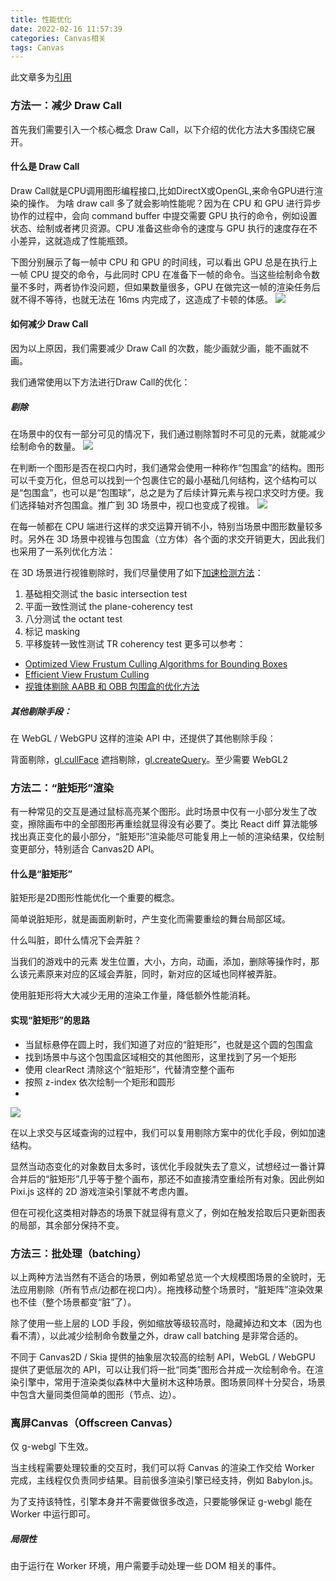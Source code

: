 ```yaml
---
title: 性能优化
date: 2022-02-16 11:57:39
categories: Canvas相关
tags: Canvas
---
```


此文章多为[引用](https://g-next.antv.vision/zh/docs/guide/advanced-topics/performance-optimization)

### 方法一：减少 Draw Call

首先我们需要引入一个核心概念 Draw Call，以下介绍的优化方法大多围绕它展开。

#### 什么是 Draw Call

Draw Call就是CPU调用图形编程接口,比如DirectX或OpenGL,来命令GPU进行渲染的操作。
为啥 draw call 多了就会影响性能呢？因为在 CPU 和 GPU 进行异步协作的过程中，会向 command buffer 中提交需要 GPU 执行的命令，例如设置状态、绘制或者拷贝资源。CPU 准备这些命令的速度与 GPU 执行的速度存在不小差异，这就造成了性能瓶颈。

下图分别展示了每一帧中 CPU 和 GPU 的时间线，可以看出 GPU 总是在执行上一帧 CPU 提交的命令，与此同时 CPU 在准备下一帧的命令。当这些绘制命令数量不多时，两者协作没问题，但如果数量很多，GPU 在做完这一帧的渲染任务后就不得不等待，也就无法在 16ms 内完成了，这造成了卡顿的体感。
<img src="/images/drawcallprocess.png" />

#### 如何减少 Draw Call

因为以上原因，我们需要减少 Draw Call 的次数，能少画就少画，能不画就不画。

我们通常使用以下方法进行Draw Call的优化：

##### 剔除

在场景中的仅有一部分可见的情况下，我们通过剔除暂时不可见的元素，就能减少绘制命令的数量。
<img src="/images/drawcallmethod_img1.png" />

在判断一个图形是否在视口内时，我们通常会使用一种称作“包围盒”的结构。图形可以千变万化，但总可以找到一个包裹住它的最小基础几何结构，这个结构可以是“包围盒”，也可以是“包围球”，总之是为了后续计算元素与视口求交时方便。我们选择轴对齐包围盒。推广到 3D 场景中，视口也变成了视锥。
<img src="/images/drawcallmethod_img2.png" />

在每一帧都在 CPU 端进行这样的求交运算开销不小，特别当场景中图形数量较多时。另外在 3D 场景中视锥与包围盒（立方体）各个面的求交开销更大，因此我们也采用了一系列优化方法：

在 3D 场景进行视锥剔除时，我们尽量使用了如下[加速检测方法](https://github.com/antvis/GWebGPUEngine/issues/3)：

1. 基础相交测试 the basic intersection test
2. 平面一致性测试 the plane-coherency test
3. 八分测试 the octant test
4. 标记 masking
5. 平移旋转一致性测试 TR coherency test
更多可以参考：

- [Optimized View Frustum Culling Algorithms for Bounding Boxes](http://fileadmin.cs.lth.se/cs/Personal/Tomas_Akenine-Moller/pubs/vfcullbox.pdf.gz)
- [Efficient View Frustum Culling](http://old.cescg.org/CESCG-2002/DSykoraJJelinek/)
- [视锥体剔除 AABB 和 OBB 包围盒的优化方法](https://zhuanlan.zhihu.com/p/55915345)

##### 其他剔除手段：

在 WebGL / WebGPU 这样的渲染 API 中，还提供了其他剔除手段：

背面剔除，[gl.cullFace](https://developer.mozilla.org/zh-CN/docs/Web/API/WebGLRenderingContext/cullFace)
遮挡剔除，[gl.createQuery](https://developer.mozilla.org/en-US/docs/Web/API/WebGL2RenderingContext/createQuery)。至少需要 WebGL2

### 方法二：“脏矩形”渲染

有一种常见的交互是通过鼠标高亮某个图形。此时场景中仅有一小部分发生了改变，擦除画布中的全部图形再重绘就显得没有必要了。类比 React diff 算法能够找出真正变化的最小部分，“脏矩形”渲染能尽可能复用上一帧的渲染结果，仅绘制变更部分，特别适合 Canvas2D API。

#### 什么是“脏矩形”

脏矩形是2D图形性能优化一个重要的概念。

简单说脏矩形，就是画面刷新时，产生变化而需要重绘的舞台局部区域。

   什么叫脏，即什么情况下会弄脏？

   当我们的游戏中的元素 发生位置，大小，方向，动画，添加，删除等操作时，那么该元素原来对应的区域会弄脏，同时，新对应的区域也同样被弄脏。

使用脏矩形将大大减少无用的渲染工作量，降低额外性能消耗。

#### 实现“脏矩形”的思路

- 当鼠标悬停在圆上时，我们知道了对应的“脏矩形”，也就是这个圆的包围盒
- 找到场景中与这个包围盒区域相交的其他图形，这里找到了另一个矩形
- 使用 clearRect 清除这个“脏矩形”，代替清空整个画布
- 按照 z-index 依次绘制一个矩形和圆形
- 
<img src="/images/dirtyRect.png" />

在以上求交与区域查询的过程中，我们可以复用剔除方案中的优化手段，例如加速结构。

显然当动态变化的对象数目太多时，该优化手段就失去了意义，试想经过一番计算合并后的“脏矩形”几乎等于整个画布，那还不如直接清空重绘所有对象。因此例如 Pixi.js 这样的 2D 游戏渲染引擎就不考虑内置。

但在可视化这类相对静态的场景下就显得有意义了，例如在触发拾取后只更新图表的局部，其余部分保持不变。

### 方法三：批处理（batching）

以上两种方法当然有不适合的场景，例如希望总览一个大规模图场景的全貌时，无法应用剔除（所有节点/边都在视口内）。拖拽移动整个场景时，“脏矩阵”渲染效果也不佳（整个场景都变“脏”了）。

除了使用一些上层的 LOD 手段，例如缩放等级较高时，隐藏掉边和文本（因为也看不清），以此减少绘制命令数量之外，draw call batching 是非常合适的。

不同于 Canvas2D / Skia 提供的抽象层次较高的绘制 API，WebGL / WebGPU 提供了更低层次的 API，可以让我们将一批“同类”图形合并成一次绘制命令。在渲染引擎中，常用于渲染类似森林中大量树木这种场景。图场景同样十分契合，场景中包含大量同类但简单的图形（节点、边）。

### 离屏Canvas（Offscreen Canvas）

仅 g-webgl 下生效。

当主线程需要处理较重的交互时，我们可以将 Canvas 的渲染工作交给 Worker 完成，主线程仅负责同步结果。目前很多渲染引擎已经支持，例如 Babylon.js。

为了支持该特性，引擎本身并不需要做很多改造，只要能够保证 g-webgl 能在 Worker 中运行即可。

##### 局限性

由于运行在 Worker 环境，用户需要手动处理一些 DOM 相关的事件。
